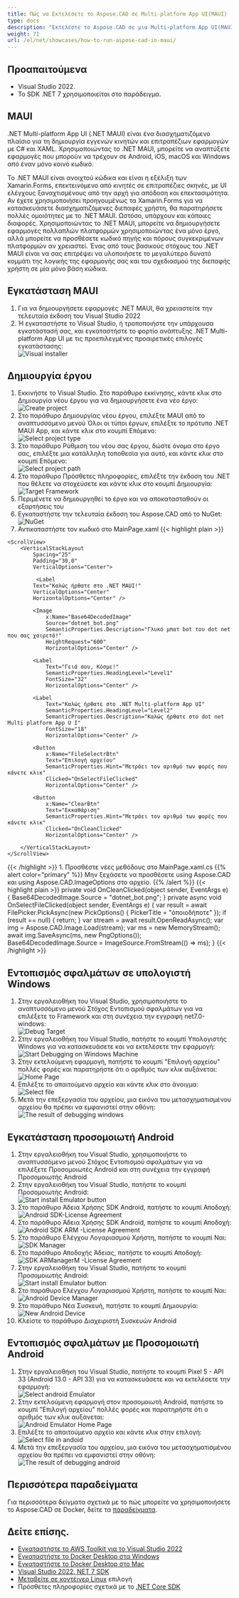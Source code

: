```yaml
---
title: Πώς να Εκτελέσετε το Aspose.CAD σε Multi-platform App UI(MAUI)
type: docs
description: "Εκτελέστε το Aspose.CAD σε μια Multi-platform App UI(MAUI)."
weight: 71
url: /el/net/showcases/how-to-run-aspose-cad-in-maui/
---
```


## Προαπαιτούμενα
- Visual Studio 2022.
- Το SDK .NET 7 χρησιμοποιείται στο παράδειγμα.


## MAUI

.NET Multi-platform App UI (.NET MAUI) είναι ένα διασχηματιζόμενο πλαίσιο για τη δημιουργία εγγενών κινητών και επιτραπέζιων εφαρμογών με C# και XAML.
Χρησιμοποιώντας το .NET MAUI, μπορείτε να αναπτύξετε εφαρμογές που μπορούν να τρέχουν σε Android, iOS, macOS και Windows από έναν μόνο κοινό κωδικό.

Το .NET MAUI είναι ανοιχτού κώδικα και είναι η εξέλιξη των Xamarin.Forms, επεκτεινόμενο από κινητές σε επιτραπέζιες σκηνές, με UI ελέγχους ξαναχτισμένους από την αρχή για απόδοση και επεκτασιμότητα.
Αν έχετε χρησιμοποιήσει προηγουμένως τα Xamarin.Forms για να κατασκευάσετε διασχηματιζόμενες διεπαφές χρήστη, θα παρατηρήσετε πολλές ομοιότητες με το .NET MAUI.
Ωστόσο, υπάρχουν και κάποιες διαφορές.
Χρησιμοποιώντας το .NET MAUI, μπορείτε να δημιουργήσετε εφαρμογές πολλαπλών πλατφορμών χρησιμοποιώντας ένα μόνο έργο, αλλά μπορείτε να προσθέσετε κωδικό πηγής και πόρους συγκεκριμένων πλατφορμών αν χρειαστεί.
Ένας από τους βασικούς στόχους του .NET MAUI είναι να σας επιτρέψει να υλοποιήσετε το μεγαλύτερο δυνατό κομμάτι της λογικής της εφαρμογής σας και του σχεδιασμού της διεπαφής χρήστη σε μία μόνο βάση κώδικα.


## Εγκατάσταση MAUI

1. Για να δημιουργήσετε εφαρμογές .NET MAUI, θα χρειαστείτε την τελευταία έκδοση του Visual Studio 2022
1. Ή εγκαταστήστε το Visual Studio, ή τροποποιήστε την υπάρχουσα εγκατάστασή σας, και εγκαταστήστε το φορτίο ανάπτυξης .NET Multi-platform App UI με τις προεπιλεγμένες προαιρετικές επιλογές εγκατάστασης:<br>
![Visual installer](/cad/_assets/showcases/maui/visual-installer.png)


## Δημιουργία έργου

1. Εκκινήστε το Visual Studio. Στο παράθυρο εκκίνησης, κάντε κλικ στο Δημιουργία νέου έργου για να δημιουργήσετε ένα νέο έργο:<br>
![Create project](/cad/_assets/showcases/maui/create-project.png)<br>
1. Στο παράθυρο Δημιουργίας νέου έργου, επιλέξτε MAUI από το αναπτυσσόμενο μενού Όλοι οι τύποι έργων, επιλέξτε το πρότυπο .NET MAUI App, και κάντε κλικ στο κουμπί Επόμενο:<br>
![Select project type](/cad/_assets/showcases/maui/select-project.png)<br>
1. Στο παράθυρο Ρύθμιση του νέου σας έργου, δώστε όνομα στο έργο σας, επιλέξτε μια κατάλληλη τοποθεσία για αυτό, και κάντε κλικ στο κουμπί Επόμενο:<br>
![Select project path](/cad/_assets/showcases/maui/select-project-path.png)<br>
1. Στο παράθυρο Πρόσθετες πληροφορίες, επιλέξτε την έκδοση του .NET που θέλετε να στοχεύσετε και κάντε κλικ στο κουμπί Δημιουργία:<br>
![Target Framework](/cad/_assets/showcases/maui/select-framework.png)<br>
1. Περιμένετε να δημιουργηθεί το έργο και να αποκατασταθούν οι εξαρτήσεις του
1. Εγκαταστήστε την τελευταία έκδοση του Aspose.CAD από το NuGet:<br>
![NuGet](/cad/_assets/showcases/maui/nuget.png)<br>
1. Αντικαταστήστε τον κωδικό στο MainPage.xaml
{{< highlight plain >}}
<?xml version="1.0" encoding="utf-8" ?>
<ContentPage xmlns="http://schemas.microsoft.com/dotnet/2021/maui"
             xmlns:x="http://schemas.microsoft.com/winfx/2009/xaml"
             x:Class="MauiApp1.MainPage">

    <ScrollView>
        <VerticalStackLayout
            Spacing="25"
            Padding="30,0"
            VerticalOptions="Center">

             <Label 
            Text="Καλώς ήρθατε στο .NET MAUI!"
            VerticalOptions="Center" 
            HorizontalOptions="Center" />

            <Image
                x:Name="Base64DecodedImage"
                Source="dotnet_bot.png"
                SemanticProperties.Description="Γλυκό μπατ bot του dot net που σας χαιρετά!"
                HeightRequest="600"
                HorizontalOptions="Center" />

            <Label
                Text="Γειά σου, Κόσμε!"
                SemanticProperties.HeadingLevel="Level1"
                FontSize="32"
                HorizontalOptions="Center" />

            <Label
                Text="Καλώς ήρθατε στο .NET Multi-platform App UI"
                SemanticProperties.HeadingLevel="Level2"
                SemanticProperties.Description="Καλώς ήρθατε στο dot net Multi platform App U I"
                FontSize="18"
                HorizontalOptions="Center" />

            <Button
                x:Name="FileSelectrBtn"
                Text="Επιλογή αρχείου"
                SemanticProperties.Hint="Μετράει τον αριθμό των φορές που κάνετε κλικ"
                Clicked="OnSelectFileClicked"
                HorizontalOptions="Center" />

            <Button
                x:Name="ClearBtn"
                Text="Εκκαθάριση"
                SemanticProperties.Hint="Μετράει τον αριθμό των φορές που κάνετε κλικ"
                Clicked="OnCleanClicked"
                HorizontalOptions="Center" />

        </VerticalStackLayout>
    </ScrollView>
</ContentPage>
{{< /highlight >}}
1. Προσθέστε νέες μεθόδους στο MainPage.xaml.cs
{{% alert color="primary" %}} 
Μην ξεχάσετε να προσθέσετε using Aspose.CAD και using Aspose.CAD.ImageOptions στο αρχείο.
{{% /alert %}}
{{< highlight plain >}}
private void OnCleanClicked(object sender, EventArgs e)
{
    Base64DecodedImage.Source = "dotnet_bot.png";
}
private async void OnSelectFileClicked(object sender, EventArgs e)
{
    var result = await FilePicker.PickAsync(new PickOptions()
    {
        PickerTitle = "όποιοδήποτε"
    });
    if (result == null)
    {
        return;
    }
    var stream = await result.OpenReadAsync();
    var img = Aspose.CAD.Image.Load(stream);
    var ms = new MemoryStream();
    await img.SaveAsync(ms, new PngOptions());
    Base64DecodedImage.Source = ImageSource.FromStream(() => ms);
}
{{< /highlight >}}


## Εντοπισμός σφαλμάτων σε υπολογιστή Windows

1. Στην εργαλειοθήκη του Visual Studio, χρησιμοποιήστε το αναπτυσσόμενο μενού Στόχος Εντοπισμού σφαλμάτων για να επιλέξετε το Framework και στη συνέχεια την εγγραφή net7.0-windows:<br>
![Debug Target](/cad/_assets/showcases/maui/windows-mode.png)<br>
1. Στην εργαλειοθήκη του Visual Studio, πατήστε το κουμπί Υπολογιστής Windows για να κατασκευάσετε και να εκτελέσετε την εφαρμογή:<br>
![Start Debugging on Windows Machine](/cad/_assets/showcases/maui/windows-start-debug.png)<br>
1. Στην εκτελούμενη εφαρμογή, πατήστε το κουμπί "Επιλογή αρχείου" πολλές φορές και παρατηρήστε ότι ο αριθμός των κλικ αυξάνεται:<br>
![Home Page](/cad/_assets/showcases/maui/windows-home-page.png)<br>
1. Επιλέξτε το απαιτούμενο αρχείο και κάντε κλικ στο άνοιγμα:<br>
![Select file](/cad/_assets/showcases/maui/select-file.png)<br>
1. Μετά την επεξεργασία του αρχείου, μια εικόνα του μετασχηματισμένου αρχείου θα πρέπει να εμφανιστεί στην οθόνη:<br>
![The result of debugging windows](/cad/_assets/showcases/maui/windows-result.png)


## Εγκατάσταση προσομοιωτή Android

1. Στην εργαλειοθήκη του Visual Studio, χρησιμοποιήστε το αναπτυσσόμενο μενού Στόχος Εντοπισμού σφαλμάτων για να επιλέξετε Προσομοιωτές Android και στη συνέχεια την εγγραφή Προσομοιωτής Android
1. Στην εργαλειοθήκη του Visual Studio, πατήστε το κουμπί Προσομοιωτής Android:<br>
![Start install Emulator button](/cad/_assets/showcases/maui/start-install-emulator.png)<br>
1. Στο παράθυρο Άδεια Χρήσης SDK Android, πατήστε το κουμπί Αποδοχή:<br>
![Android SDK-License Agreement](/cad/_assets/showcases/maui/android-sdk-1.png)<br>
1. Στο παράθυρο Άδεια Χρήσης SDK Android, πατήστε το κουμπί Αποδοχή:<br>
![Android SDK ARM -License Agreement](/cad/_assets/showcases/maui/android-sdk-2.png)<br>
1. Στο παράθυρο Ελέγχου Λογαριασμού Χρήστη, πατήστε το κουμπί Ναι:<br>
![SDK Manager](/cad/_assets/showcases/maui/android-sdk-3.png)<br>
1. Στο παράθυρο Αποδοχής Άδειας, πατήστε το κουμπί Αποδοχή:<br>
![SDK ARManagerM -License Agreement](/cad/_assets/showcases/maui/android-sdk-4.png)<br>
1. Στην εργαλειοθήκη του Visual Studio, πατήστε το κουμπί Προσομοιωτής Android:<br>
![Start install Emulator button](/cad/_assets/showcases/maui/start-install-emulator.png)<br>
1. Στο παράθυρο Ελέγχου Λογαριασμού Χρήστη, πατήστε το κουμπί Ναι:<br>
![Android Device Manager](/cad/_assets/showcases/maui/android-device-manager.png)<br>
1. Στο παράθυρο Νέα Συσκευή, πατήστε το κουμπί Δημιουργία:<br>
![New Android Device](/cad/_assets/showcases/maui/android-new-device.png)<br>
1. Κλείστε το παράθυρο Διαχειριστή Συσκευών Android


## Εντοπισμός σφαλμάτων με Προσομοιωτή Android

1. Στην εργαλειοθήκη του Visual Studio, πατήστε το κουμπί Pixel 5 - API 33 (Android 13.0 - API 33) για να κατασκευάσετε και να εκτελέσετε την εφαρμογή:<br>
![Select android Emulator](/cad/_assets/showcases/maui/select-android-emulator.png)<br>
1. Στην εκτελούμενη εφαρμογή στον προσομοιωτή Android, πατήστε το κουμπί "Επιλογή αρχείου" πολλές φορές και παρατηρήστε ότι ο αριθμός των κλικ αυξάνεται:<br>
![Android Emulator Home Page](/cad/_assets/showcases/maui/android-home-page.png)<br>
1. Επιλέξτε το απαιτούμενο αρχείο και κάντε κλικ στην επιλογή:<br>
![Select file in andoid](/cad/_assets/showcases/maui/select-file-android.png)<br>
1. Μετά την επεξεργασία του αρχείου, μια εικόνα του μετασχηματισμένου αρχείου θα πρέπει να εμφανιστεί στην οθόνη:<br>
![The result of debugging android](/cad/_assets/showcases/maui/android-result.png)


## Περισσότερα παραδείγματα

Για περισσότερα δείγματα σχετικά με το πώς μπορείτε να χρησιμοποιήσετε το Aspose.CAD σε Docker, δείτε τα [παραδείγματα](https://github.com/aspose-cad/Aspose.CAD-Documentation).


## Δείτε επίσης.

- [Εγκαταστήστε το AWS Toolkit για το Visual Studio 2022](https://marketplace.visualstudio.com/items?itemName=AmazonWebServices.AWSToolkitforVisualStudio2022)
- [Εγκαταστήστε το Docker Desktop στα Windows](https://docs.docker.com/docker-for-windows/install/)
- [Εγκαταστήστε το Docker Desktop στο Mac](https://docs.docker.com/docker-for-mac/install/)
- [Visual Studio 2022, NET 7 SDK](https://docs.microsoft.com/en-us/dotnet/core/install/windows?tabs=net70#dependencies)
- [Μεταβείτε σε κοντέινερ Linux](https://docs.docker.com/docker-for-windows/#switch-between-windows-and-linux-containers) επιλογή
- Πρόσθετες πληροφορίες σχετικά με το [.NET Core SDK](https://hub.docker.com/_/microsoft-dotnet-sdk)
